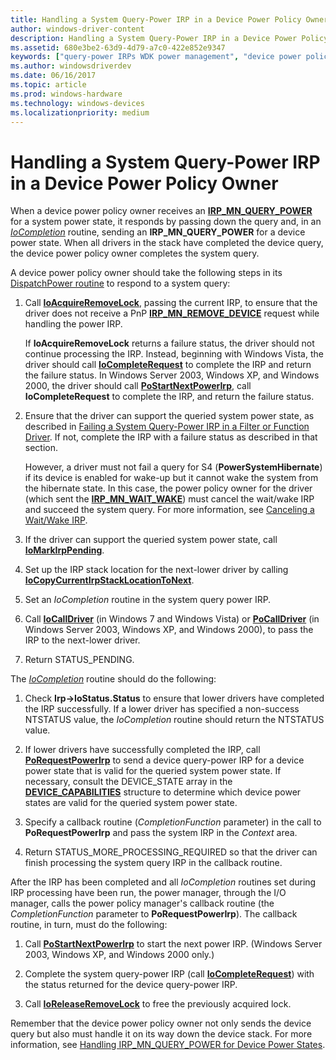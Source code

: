```yaml
---
title: Handling a System Query-Power IRP in a Device Power Policy Owner
author: windows-driver-content
description: Handling a System Query-Power IRP in a Device Power Policy Owner
ms.assetid: 680e3be2-63d9-4d79-a7c0-422e852e9347
keywords: ["query-power IRPs WDK power management", "device power policy owners WDK kernel"]
ms.author: windowsdriverdev
ms.date: 06/16/2017
ms.topic: article
ms.prod: windows-hardware
ms.technology: windows-devices
ms.localizationpriority: medium
---
```


# Handling a System Query-Power IRP in a Device Power Policy Owner





When a device power policy owner receives an [**IRP\_MN\_QUERY\_POWER**](https://msdn.microsoft.com/library/windows/hardware/ff551699) for a system power state, it responds by passing down the query and, in an [*IoCompletion*](https://msdn.microsoft.com/library/windows/hardware/ff548354) routine, sending an **IRP\_MN\_QUERY\_POWER** for a device power state. When all drivers in the stack have completed the device query, the device power policy owner completes the system query.

A device power policy owner should take the following steps in its [DispatchPower routine](dispatchpower-routines.md) to respond to a system query:

1.  Call [**IoAcquireRemoveLock**](https://msdn.microsoft.com/library/windows/hardware/ff548204), passing the current IRP, to ensure that the driver does not receive a PnP [**IRP\_MN\_REMOVE\_DEVICE**](https://msdn.microsoft.com/library/windows/hardware/ff551738) request while handling the power IRP.

    If **IoAcquireRemoveLock** returns a failure status, the driver should not continue processing the IRP. Instead, beginning with Windows Vista, the driver should call [**IoCompleteRequest**](https://msdn.microsoft.com/library/windows/hardware/ff548343) to complete the IRP and return the failure status. In Windows Server 2003, Windows XP, and Windows 2000, the driver should call [**PoStartNextPowerIrp**](https://msdn.microsoft.com/library/windows/hardware/ff559776), call **IoCompleteRequest** to complete the IRP, and return the failure status.

2.  Ensure that the driver can support the queried system power state, as described in [Failing a System Query-Power IRP in a Filter or Function Driver](failing-a-system-query-power-irp-in-a-filter-or-function-driver.md). If not, complete the IRP with a failure status as described in that section.

    However, a driver must not fail a query for S4 (**PowerSystemHibernate**) if its device is enabled for wake-up but it cannot wake the system from the hibernate state. In this case, the power policy owner for the driver (which sent the [**IRP\_MN\_WAIT\_WAKE**](https://msdn.microsoft.com/library/windows/hardware/ff551766)) must cancel the wait/wake IRP and succeed the system query. For more information, see [Canceling a Wait/Wake IRP](canceling-a-wait-wake-irp.md).

3.  If the driver can support the queried system power state, call [**IoMarkIrpPending**](https://msdn.microsoft.com/library/windows/hardware/ff549422).

4.  Set up the IRP stack location for the next-lower driver by calling [**IoCopyCurrentIrpStackLocationToNext**](https://msdn.microsoft.com/library/windows/hardware/ff548387).

5.  Set an *IoCompletion* routine in the system query power IRP.

6.  Call [**IoCallDriver**](https://msdn.microsoft.com/library/windows/hardware/ff548336) (in Windows 7 and Windows Vista) or [**PoCallDriver**](https://msdn.microsoft.com/library/windows/hardware/ff559654) (in Windows Server 2003, Windows XP, and Windows 2000), to pass the IRP to the next-lower driver.

7.  Return STATUS\_PENDING.

The [*IoCompletion*](https://msdn.microsoft.com/library/windows/hardware/ff548354) routine should do the following:

1.  Check **Irp-&gt;IoStatus.Status** to ensure that lower drivers have completed the IRP successfully. If a lower driver has specified a non-success NTSTATUS value, the *IoCompletion* routine should return the NTSTATUS value.

2.  If lower drivers have successfully completed the IRP, call [**PoRequestPowerIrp**](https://msdn.microsoft.com/library/windows/hardware/ff559734) to send a device query-power IRP for a device power state that is valid for the queried system power state. If necessary, consult the DEVICE\_STATE array in the [**DEVICE\_CAPABILITIES**](https://msdn.microsoft.com/library/windows/hardware/ff543095) structure to determine which device power states are valid for the queried system power state.

3.  Specify a callback routine (*CompletionFunction* parameter) in the call to **PoRequestPowerIrp** and pass the system IRP in the *Context* area.

4.  Return STATUS\_MORE\_PROCESSING\_REQUIRED so that the driver can finish processing the system query IRP in the callback routine.

After the IRP has been completed and all *IoCompletion* routines set during IRP processing have been run, the power manager, through the I/O manager, calls the power policy manager's callback routine (the *CompletionFunction* parameter to **PoRequestPowerIrp**). The callback routine, in turn, must do the following:

1.  Call [**PoStartNextPowerIrp**](https://msdn.microsoft.com/library/windows/hardware/ff559776) to start the next power IRP. (Windows Server 2003, Windows XP, and Windows 2000 only.)

2.  Complete the system query-power IRP (call [**IoCompleteRequest**](https://msdn.microsoft.com/library/windows/hardware/ff548343)) with the status returned for the device query-power IRP.

3.  Call [**IoReleaseRemoveLock**](https://msdn.microsoft.com/library/windows/hardware/ff549560) to free the previously acquired lock.

Remember that the device power policy owner not only sends the device query but also must handle it on its way down the device stack. For more information, see [Handling IRP\_MN\_QUERY\_POWER for Device Power States](handling-irp-mn-query-power-for-device-power-states.md).

 

 





